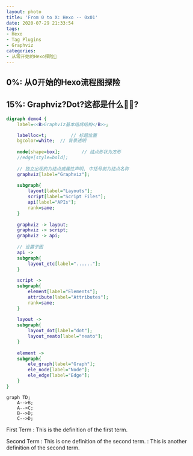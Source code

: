 ```yaml
---
layout: photo
title: 'From 0 to X: Hexo -- 0x01'
date: 2020-07-29 21:33:54
tags:
- Hexo
- Tag Plugins
- Graphviz
categories:
- 从零开始的Hexo探险🧶
---
```

## 0%: 从0开始的Hexo流程图探险

## 15%: Graphviz?Dot?这都是什么🧎‍♀️?

``` dot
digraph demo4 {
	label=<<B>Graphviz基本组成结构</B>>;

    labelloc=t;			// 标题位置
    bgcolor=white;	// 背景透明
    
    node[shape=box];		// 结点形状为方形
    //edge[style=bold];
    
    // 独立出现的为结点或属性声明, 中括号前为结点名称
    graphviz[label="Graphviz"];
    
    subgraph{
        layout[label="Layouts"];
        script[label="Script Files"];
        api[label="APIs"];
        rank=same;
    }
    
    graphviz -> layout;
    graphviz -> script;
    graphviz -> api;
    
    // 设置子图
    api -> 
    subgraph{
	    layout_etc[label="......"];
    }
    
    script ->
    subgraph{
        element[label="Elements"];
        attribute[label="Attributes"];
        rank=same;
    }
    
    layout ->
    subgraph{
        layout_dot[label="dot"];
        layout_neato[label="neato"];
    }
    
    element ->
    subgraph{
        ele_graph[label="Graph"];
        ele_node[label="Node"];
        ele_edge[label="Edge"];
    }
}
```

```mermaid
graph TD;
    A-->B;
    A-->C;
    B-->D;
    C-->D;
```

First Term
: This is the definition of the first term.

Second Term
: This is one definition of the second term.
: This is another definition of the second term.